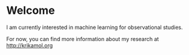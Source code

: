 # Welcome

I am currently interested in machine learning for observational studies.

For now, you can find more information about my research at http://krikamol.org
